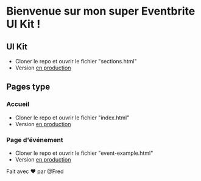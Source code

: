 Bienvenue sur mon super Eventbrite UI Kit !
======

## UI Kit
* Cloner le repo et ouvrir le fichier "sections.html"
* Version [en production](https://www.bonnand.co/eventbrite/sections.html)


## Pages type

### Accueil
* Cloner le repo et ouvrir le fichier "index.html"
* Version [en production](https://www.bonnand.co/eventbrite/)

### Page d'événement
* Cloner le repo et ouvrir le fichier "event-example.html"
* Version [en production](https://www.bonnand.co/eventbrite/event-example.html)


Fait avec :hearts: par @Fred
